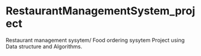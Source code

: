 # RestaurantManagementSystem_project
Restaurant management sysytem/ Food ordering sysytem Project using  Data structure and Algorithms.
